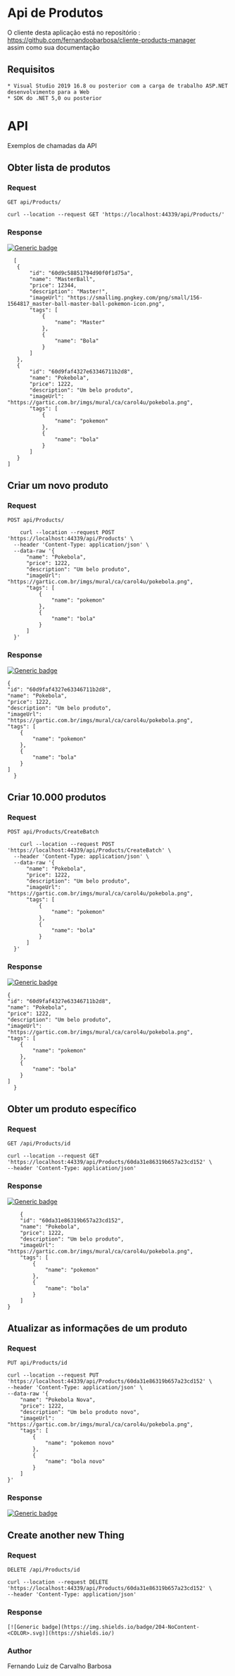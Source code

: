# Api de Produtos

O cliente desta aplicação está no repositório : <br />
 https://github.com/fernandoobarbosa/cliente-products-manager <br /> 
assim como sua documentação

## Requisitos 

    * Visual Studio 2019 16.8 ou posterior com a carga de trabalho ASP.NET desenvolvimento para a Web
    * SDK do .NET 5,0 ou posterior

# API 

Exemplos de chamadas da API

## Obter lista de produtos

### Request

`GET api/Products/`

    curl --location --request GET 'https://localhost:44339/api/Products/'

### Response

[![Generic badge](https://img.shields.io/badge/200-Ok-<COLOR>.svg)](https://shields.io/)

      [
       {
           "id": "60d9c58851794d90f0f1d75a",
           "name": "MasterBall",
           "price": 12344,
           "description": "Master!",
           "imageUrl": "https://smallimg.pngkey.com/png/small/156-1564817_master-ball-master-ball-pokemon-icon.png",
           "tags": [
               {
                   "name": "Master"
               },
               {
                   "name": "Bola"
               }
           ]
       },
       {
           "id": "60d9faf4327e63346711b2d8",
           "name": "Pokebola",
           "price": 1222,
           "description": "Um belo produto",
           "imageUrl": "https://gartic.com.br/imgs/mural/ca/carol4u/pokebola.png",
           "tags": [
               {
                   "name": "pokemon"
               },
               {
                   "name": "bola"
               }
           ]
       }
    ]

## Criar um novo produto

### Request

`POST api/Products/`

        curl --location --request POST 'https://localhost:44339/api/Products' \
      --header 'Content-Type: application/json' \
      --data-raw '{
          "name": "Pokebola",
          "price": 1222,
          "description": "Um belo produto",
          "imageUrl": "https://gartic.com.br/imgs/mural/ca/carol4u/pokebola.png",
          "tags": [
              {
                  "name": "pokemon"
              },
              {
                  "name": "bola"
              }
          ]
      }'

### Response

[![Generic badge](https://img.shields.io/badge/201-Created-<COLOR>.svg)](https://shields.io/)


    {
    "id": "60d9faf4327e63346711b2d8",
    "name": "Pokebola",
    "price": 1222,
    "description": "Um belo produto",
    "imageUrl": "https://gartic.com.br/imgs/mural/ca/carol4u/pokebola.png",
    "tags": [
        {
            "name": "pokemon"
        },
        {
            "name": "bola"
        }
    ]
      }


## Criar 10.000 produtos

### Request

`POST api/Products/CreateBatch`

        curl --location --request POST 'https://localhost:44339/api/Products/CreateBatch' \
      --header 'Content-Type: application/json' \
      --data-raw '{
          "name": "Pokebola",
          "price": 1222,
          "description": "Um belo produto",
          "imageUrl": "https://gartic.com.br/imgs/mural/ca/carol4u/pokebola.png",
          "tags": [
              {
                  "name": "pokemon"
              },
              {
                  "name": "bola"
              }
          ]
      }'

### Response

[![Generic badge](https://img.shields.io/badge/201-Created-<COLOR>.svg)](https://shields.io/)


    {
    "id": "60d9faf4327e63346711b2d8",
    "name": "Pokebola",
    "price": 1222,
    "description": "Um belo produto",
    "imageUrl": "https://gartic.com.br/imgs/mural/ca/carol4u/pokebola.png",
    "tags": [
        {
            "name": "pokemon"
        },
        {
            "name": "bola"
        }
    ]
      }
      
      
## Obter um produto específico

### Request

`GET /api/Products/id`

    curl --location --request GET 'https://localhost:44339/api/Products/60da31e86319b657a23cd152' \
    --header 'Content-Type: application/json'

### Response

[![Generic badge](https://img.shields.io/badge/200-Ok-<COLOR>.svg)](https://shields.io/)

        {
        "id": "60da31e86319b657a23cd152",
        "name": "Pokebola",
        "price": 1222,
        "description": "Um belo produto",
        "imageUrl": "https://gartic.com.br/imgs/mural/ca/carol4u/pokebola.png",
        "tags": [
            {
                "name": "pokemon"
            },
            {
                "name": "bola"
            }
        ]
    }

## Atualizar as informações de um produto
### Request

`PUT api/Products/id`

    curl --location --request PUT 'https://localhost:44339/api/Products/60da31e86319b657a23cd152' \
    --header 'Content-Type: application/json' \
    --data-raw '{
        "name": "Pokebola Nova",
        "price": 1222,
        "description": "Um belo produto novo",
        "imageUrl": "https://gartic.com.br/imgs/mural/ca/carol4u/pokebola.png",
        "tags": [
            {
                "name": "pokemon novo"
            },
            {
                "name": "bola novo"
            }
        ]
    }'

### Response

   [![Generic badge](https://img.shields.io/badge/204-NoContent-<COLOR>.svg)](https://shields.io/)
 
 
## Create another new Thing

### Request

`DELETE /api/Products/id`

    curl --location --request DELETE 'https://localhost:44339/api/Products/60da31e86319b657a23cd152' \
    --header 'Content-Type: application/json'

### Response

    [![Generic badge](https://img.shields.io/badge/204-NoContent-<COLOR>.svg)](https://shields.io/)

### Author

Fernando Luiz de Carvalho Barbosa


